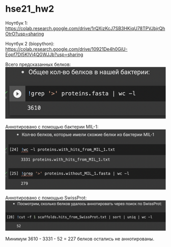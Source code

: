 # hse21_hw2

Ноутбук 1: https://colab.research.google.com/drive/1rQXizKcJ7SB3HKiqU78TPVJbjrQhOtrO?usp=sharing

Ноутбук 2 (biopython): https://colab.research.google.com/drive/10921De4h0GiU-Eopf7DI5KIVi4QGWJJb?usp=sharing

Всего предсказанных белков:
![Alt text](/imgs/prot.png?raw=true "Optional Title")

Аннотировано с помощью бактерии MIL-1:
![Alt text](/imgs/Mil.png?raw=true "Optional Title")

Аннотировано с помощью  SwissProt:
![Alt text](/imgs/SwissProt.png?raw=true "Optional Title")

Минимум 3610 - 3331 - 52 = 227 белков остались не аннотированы.
